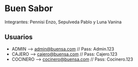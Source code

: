 # Buen Sabor

Integrantes: Pennisi Enzo, Sepulveda Pablo y Luna Vanina

## Usuarios

- ADMIN --> admin@buensa.com // Pass: Admin.123
- CAJERO --> cajero@buensa.com // Pass: Cajero.123
- COCINERO --> cocinero@buensa.com // Pass: Cocinero.123
